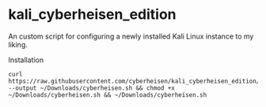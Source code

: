 # kali_cyberheisen_edition
An custom script for configuring a newly installed Kali Linux instance to my liking.

Installation  
```
curl https://raw.githubusercontent.com/cyberheisen/kali_cyberheisen_edition/main/cyberheisen.sh --output ~/Downloads/cyberheisen.sh && chmod +x ~/Downloads/cyberheisen.sh && ~/Downloads/cyberheisen.sh  
```
